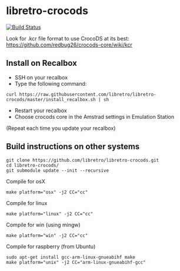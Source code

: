 # libretro-crocods

[![Build Status](https://travis-ci.org/libretro/libretro-crocods.svg?branch=master)](https://travis-ci.org/travis-ci/travis-api)

Look for .kcr file format to use CrocoDS at its best: https://github.com/redbug26/crocods-core/wiki/kcr

## Install on Recalbox

- SSH on your recalbox
- Type the following command:
``` 
curl https://raw.githubusercontent.com/libretro/libretro-crocods/master/install_recalbox.sh | sh
``` 
- Restart your recalbox
- Choose crocods core in the Amstrad settings in Emulation Station

(Repeat each time you update your recalbox)

## Build instructions on other systems

``` 
git clone https://github.com/libretro/libretro-crocods.git
cd libretro-crocods/
git submodule update --init --recursive
``` 

Compile for osX
``` 
make platform="osx" -j2 CC="cc" 
```

Compile for linux
``` 
make platform="linux" -j2 CC="cc" 
```

Compile for win (using mingw)
``` 
make platform="win" -j2 CC="cc"
```

Compile for raspberry (from Ubuntu)
```
sudo apt-get install gcc-arm-linux-gnueabihf make
make platform="unix" -j2 CC="arm-linux-gnueabihf-gcc"
```

